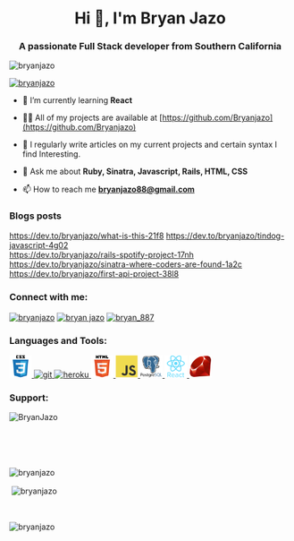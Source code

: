 
<h1 align="center">Hi 👋, I'm Bryan Jazo</h1>
<h3 align="center">A passionate Full Stack developer from Southern California</h3>

<p align="left"> <img src="https://komarev.com/ghpvc/?username=bryanjazo&label=Profile%20views&color=0e75b6&style=flat" alt="bryanjazo" /> </p>

<p align="left"> <a href="https://github.com/ryo-ma/github-profile-trophy"><img src="https://github-profile-trophy.vercel.app/?username=bryanjazo" alt="bryanjazo" /></a> </p>

- 🌱 I’m currently learning **React**

- 👨‍💻 All of my projects are available at [https://github.com/Bryanjazo](https://github.com/Bryanjazo)

- 📝 I regularly write articles on my current projects and certain syntax I find Interesting.

- 💬 Ask me about **Ruby, Sinatra, Javascript, Rails, HTML, CSS**

- 📫 How to reach me **bryanjazo88@gmail.com**

### Blogs posts
<!-- BLOG-POST-LIST:START -->
https://dev.to/bryanjazo/what-is-this-21f8
https://dev.to/bryanjazo/tindog-javascript-4g02<br>
https://dev.to/bryanjazo/rails-spotify-project-17nh<br>
https://dev.to/bryanjazo/sinatra-where-coders-are-found-1a2c<br>
https://dev.to/bryanjazo/first-api-project-38l8<br>
<!-- BLOG-POST-LIST:END -->

<h3 align="left">Connect with me:</h3>
<p align="left">
<a href="https://dev.to/bryanjazo" target="blank"><img align="center" src="https://cdn.jsdelivr.net/npm/simple-icons@3.0.1/icons/dev-dot-to.svg" alt="bryanjazo" height="30" width="40" /></a>
<a href="https://linkedin.com/in/bryan jazo" target="blank"><img align="center" src="https://raw.githubusercontent.com/rahuldkjain/github-profile-readme-generator/master/src/images/icons/Social/linked-in-alt.svg" alt="bryan jazo" height="30" width="40" /></a>
<a href="https://instagram.com/bryan_887" target="blank"><img align="center" src="https://raw.githubusercontent.com/rahuldkjain/github-profile-readme-generator/master/src/images/icons/Social/instagram.svg" alt="bryan_887" height="30" width="40" /></a>
</p>
<h3 align="left">Languages and Tools:</h3>
<p align="left"> <a href="https://www.w3schools.com/css/" target="_blank"> <img src="https://raw.githubusercontent.com/devicons/devicon/master/icons/css3/css3-original-wordmark.svg" alt="css3" width="40" height="40"/> </a> <a href="https://git-scm.com/" target="_blank"> <img src="https://www.vectorlogo.zone/logos/git-scm/git-scm-icon.svg" alt="git" width="40" height="40"/> </a> <a href="https://heroku.com" target="_blank"> <img src="https://www.vectorlogo.zone/logos/heroku/heroku-icon.svg" alt="heroku" width="40" height="40"/> </a> <a href="https://www.w3.org/html/" target="_blank"> <img src="https://raw.githubusercontent.com/devicons/devicon/master/icons/html5/html5-original-wordmark.svg" alt="html5" width="40" height="40"/> </a> <a href="https://developer.mozilla.org/en-US/docs/Web/JavaScript" target="_blank"> <img src="https://raw.githubusercontent.com/devicons/devicon/master/icons/javascript/javascript-original.svg" alt="javascript" width="40" height="40"/> </a> <a href="https://www.postgresql.org" target="_blank"> <img src="https://raw.githubusercontent.com/devicons/devicon/master/icons/postgresql/postgresql-original-wordmark.svg" alt="postgresql" width="40" height="40"/> </a> <a href="https://reactjs.org/" target="_blank"> <img src="https://raw.githubusercontent.com/devicons/devicon/master/icons/react/react-original-wordmark.svg" alt="react" width="40" height="40"/> </a> <a href="https://www.ruby-lang.org/en/" target="_blank"> <img src="https://raw.githubusercontent.com/devicons/devicon/master/icons/ruby/ruby-original.svg" alt="ruby" width="40" height="40"/> </a> </p>

<h3 align="left">Support:</h3>
<p><a href="https://www.buymeacoffee.com/BryanJazo"> <img align="left" src="https://cdn.buymeacoffee.com/buttons/v2/default-yellow.png" height="50" width="210" alt="BryanJazo" /></a></p><br><br><br><br><br>

<p><img align="left" src="https://github-readme-stats.vercel.app/api/top-langs?username=bryanjazo&show_icons=true&locale=en&layout=compact" alt="bryanjazo" /></p><br>

<p>&nbsp;<img align="center" src="https://github-readme-stats.vercel.app/api?username=bryanjazo&show_icons=true&locale=en" alt="bryanjazo" /></p><br>

<p><img align="center" src="https://github-readme-streak-stats.herokuapp.com/?user=bryanjazo&" alt="bryanjazo" /></p><br>
